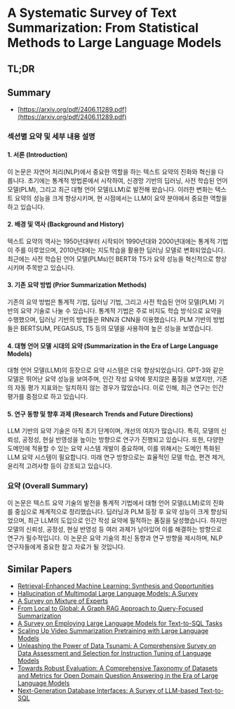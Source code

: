 # A Systematic Survey of Text Summarization: From Statistical Methods to Large Language Models
## TL;DR
## Summary
- [https://arxiv.org/pdf/2406.11289.pdf](https://arxiv.org/pdf/2406.11289.pdf)

### 섹션별 요약 및 세부 내용 설명

#### 1. 서론 (Introduction)
이 논문은 자연어 처리(NLP)에서 중요한 역할을 하는 텍스트 요약의 진화와 혁신을 다룹니다. 초기에는 통계적 방법론에서 시작하여, 신경망 기반의 딥러닝, 사전 학습된 언어 모델(PLM), 그리고 최근 대형 언어 모델(LLM)로 발전해 왔습니다. 이러한 변화는 텍스트 요약의 성능을 크게 향상시키며, 현 시점에서는 LLM이 요약 분야에서 중요한 역할을 하고 있습니다.

#### 2. 배경 및 역사 (Background and History)
텍스트 요약의 역사는 1950년대부터 시작되어 1990년대와 2000년대에는 통계적 기법이 주를 이루었으며, 2010년대에는 지도학습을 활용한 딥러닝 모델로 변화되었습니다. 최근에는 사전 학습된 언어 모델(PLMs)인 BERT와 T5가 요약 성능을 혁신적으로 향상시키며 주목받고 있습니다.

#### 3. 기존 요약 방법 (Prior Summarization Methods)
기존의 요약 방법은 통계적 기법, 딥러닝 기법, 그리고 사전 학습된 언어 모델(PLM) 기반의 요약 기술로 나눌 수 있습니다. 통계적 기법은 주로 비지도 학습 방식으로 요약을 수행했으며, 딥러닝 기반의 방법들은 RNN과 CNN을 이용했습니다. PLM 기반의 방법들은 BERTSUM, PEGASUS, T5 등의 모델을 사용하여 높은 성능을 보였습니다.

#### 4. 대형 언어 모델 시대의 요약 (Summarization in the Era of Large Language Models)
대형 언어 모델(LLM)의 등장으로 요약 시스템은 더욱 향상되었습니다. GPT-3와 같은 모델은 뛰어난 요약 성능을 보여주며, 인간 작성 요약에 못지않은 품질을 보였지만, 기존의 자동 평가 지표와는 일치하지 않는 경우가 많았습니다. 이로 인해, 최근 연구는 인간 평가를 중점으로 하고 있습니다.

#### 5. 연구 동향 및 향후 과제 (Research Trends and Future Directions)
LLM 기반의 요약 기술은 아직 초기 단계이며, 개선의 여지가 많습니다. 특히, 모델의 신뢰성, 공정성, 현실 반영성을 높이는 방향으로 연구가 진행되고 있습니다. 또한, 다양한 도메인에 적용할 수 있는 요약 시스템 개발이 중요하며, 이를 위해서는 도메인 특화된 LLM 요약 시스템이 필요합니다. 미래 연구 방향으로는 효율적인 모델 학습, 편견 제거, 윤리적 고려사항 등이 강조되고 있습니다.

### 요약 (Overall Summary)
이 논문은 텍스트 요약 기술의 발전을 통계적 기법에서 대형 언어 모델(LLM)로의 진화를 중심으로 체계적으로 정리했습니다. 딥러닝과 PLM 등장 후 요약 성능이 크게 향상되었으며, 최근 LLM의 도입으로 인간 작성 요약에 필적하는 품질을 달성했습니다. 하지만 모델의 신뢰성, 공정성, 현실 반영성 등 여러 과제가 남아있어 이를 해결하는 방향으로 연구가 필수적입니다. 이 논문은 요약 기술의 최신 동향과 연구 방향을 제시하며, NLP 연구자들에게 중요한 참고 자료가 될 것입니다.

## Similar Papers
- [Retrieval-Enhanced Machine Learning: Synthesis and Opportunities](2407.12982.md)
- [Hallucination of Multimodal Large Language Models: A Survey](2404.18930.md)
- [A Survey on Mixture of Experts](2407.06204.md)
- [From Local to Global: A Graph RAG Approach to Query-Focused Summarization](2404.16130.md)
- [A Survey on Employing Large Language Models for Text-to-SQL Tasks](2407.15186.md)
- [Scaling Up Video Summarization Pretraining with Large Language Models](2404.03398.md)
- [Unleashing the Power of Data Tsunami: A Comprehensive Survey on Data Assessment and Selection for Instruction Tuning of Language Models](2408.02085.md)
- [Towards Robust Evaluation: A Comprehensive Taxonomy of Datasets and Metrics for Open Domain Question Answering in the Era of Large Language Models](2406.13232.md)
- [Next-Generation Database Interfaces: A Survey of LLM-based Text-to-SQL](2406.08426.md)

